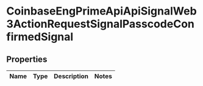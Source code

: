 
# CoinbaseEngPrimeApiApiSignalWeb3ActionRequestSignalPasscodeConfirmedSignal

## Properties
Name | Type | Description | Notes
------------ | ------------- | ------------- | -------------



